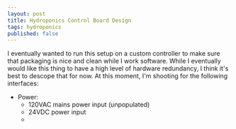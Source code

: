 ```yaml
---
layout: post
title: Hydroponics Control Board Design
tags: hydroponics
published: false
---
```

I eventually wanted to run this setup on a custom controller to make sure that packaging is nice and clean while I work software.  While I eventually would like this thing to have a high level of hardware redundancy, I think it's best to descope that for now.  At this moment, I'm shooting for the following interfaces:
 - Power:
   - 120VAC mains power input (unpopulated)
   - 24VDC power input
   - 
